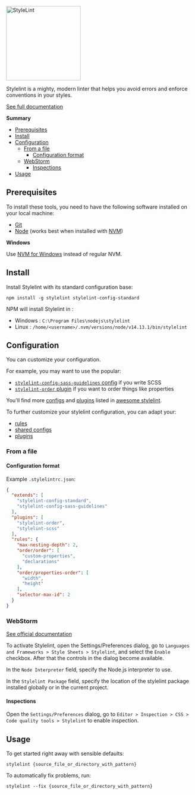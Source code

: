 <img src="https://s3.amazonaws.com/media-p.slid.es/uploads/467124/images/2872758/stylelint-icon-black.svg" alt="StyleLint" width="200px">

Stylelint is a mighty, modern linter that helps you avoid errors and enforce conventions in your styles.

[See full documentation](https://github.com/stylelint/stylelint)

<!-- START doctoc generated TOC please keep comment here to allow auto update -->
<!-- DON'T EDIT THIS SECTION, INSTEAD RE-RUN doctoc TO UPDATE -->
**Summary**

- [Prerequisites](#prerequisites)
- [Install](#install)
- [Configuration](#configuration)
  - [From a file](#from-a-file)
    - [Configuration format](#configuration-format)
  - [WebStorm](#webstorm)
    - [Inspections](#inspections)
- [Usage](#usage)

<!-- END doctoc generated TOC please keep comment here to allow auto update -->

## Prerequisites

To install these tools, you need to have the following software installed on your local machine:
- [Git](https://git-scm.com/)
- [Node](https://nodejs.org/) (works best when installed with [NVM](https://github.com/nvm-sh/nvm))

**Windows**

Use [NVM for Windows](https://github.com/coreybutler/nvm-windows) instead of regular NVM.

## Install

Install Stylelint with its standard configuration base:

``` shell script
npm install -g stylelint stylelint-config-standard
```

NPM will install Stylelint in :
 
 - Windows : `C:\Program Files\nodejs\stylelint`
 - Linux : `/home/<username>/.nvm/versions/node/v14.13.1/bin/stylelint`

## Configuration

You can customize your configuration.

For example, you may want to use the popular:

- [`stylelint-config-sass-guidelines` config](https://github.com/bjankord/stylelint-config-sass-guidelines) if you write SCSS
- [`stylelint-order` plugin](https://github.com/hudochenkov/stylelint-order) if you want to order things like properties

You'll find more [configs](https://github.com/stylelint/awesome-stylelint#configs) and [plugins](https://github.com/stylelint/awesome-stylelint#plugins) listed in [awesome stylelint](https://github.com/stylelint/awesome-stylelint).

To further customize your stylelint configuration, you can adapt your:

- [rules](https://github.com/stylelint/stylelint/blob/master/docs/user-guide/configure.md#rules)
- [shared configs](https://github.com/stylelint/stylelint/blob/master/docs/user-guide/configure.md#extends)
- [plugins](https://github.com/stylelint/stylelint/blob/master/docs/user-guide/configure.md#plugins)

### From a file

#### Configuration format

Example `.stylelintrc.json`:

```json
{
  "extends": [
    "stylelint-config-standard",
    "stylelint-config-sass-guidelines"
  ],
  "plugins": [
    "stylelint-order",
    "stylelint-scss"
  ],
  "rules": {
    "max-nesting-depth": 2,
    "order/order": [
      "custom-properties",
      "declarations"
    ],
    "order/properties-order": [
      "width",
      "height"
    ],
    "selector-max-id": 2
  }
}
```

### WebStorm

[See official documentation](https://www.jetbrains.com/help/idea/using-stylelint-code-quality-tool.html)

To activate Stylelint, open the Settings/Preferences dialog, go to `Languages and Frameworks > Style Sheets > Stylelint`, and select the `Enable` checkbox.
After that the controls in the dialog become available.

In the `Node Interpreter` field, specify the Node.js interpreter to use.

In the `Stylelint Package` field, specify the location of the stylelint package installed globally or in the current project.

#### Inspections

Open the `Settings/Preferences` dialog, go to `Editor > Inspection > CSS > Code quality tools > Stylelint` to enable inspection. 

## Usage

To get started right away with sensible defaults:

```shell script
stylelint {source_file_or_directory_with_pattern}
```

To automatically fix problems, run:

```shell script
stylelint --fix {source_file_or_directory_with_pattern}
```
